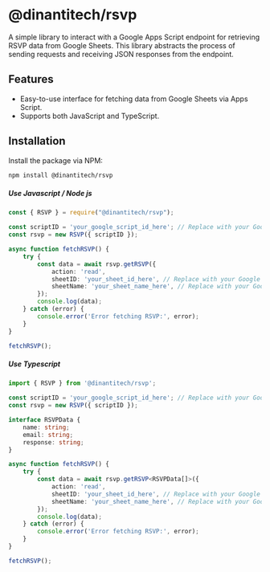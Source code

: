 # @dinantitech/rsvp

A simple library to interact with a Google Apps Script endpoint for retrieving RSVP data from Google Sheets. This library abstracts the process of sending requests and receiving JSON responses from the endpoint.

## Features

- Easy-to-use interface for fetching data from Google Sheets via Apps Script.
- Supports both JavaScript and TypeScript.

## Installation

Install the package via NPM:

```bash
npm install @dinantitech/rsvp
```

##### Use Javascript / Node js
```Typescript
const { RSVP } = require("@dinantitech/rsvp");

const scriptID = 'your_google_script_id_here'; // Replace with your Google Apps Script ID
const rsvp = new RSVP({ scriptID });

async function fetchRSVP() {
    try {
        const data = await rsvp.getRSVP({
            action: 'read',
            sheetID: 'your_sheet_id_here', // Replace with your Google Sheet ID
            sheetName: 'your_sheet_name_here', // Replace with your Google Sheet name
        });
        console.log(data);
    } catch (error) {
        console.error('Error fetching RSVP:', error);
    }
}

fetchRSVP();
```

##### Use Typescript
```Typescript
import { RSVP } from '@dinantitech/rsvp';

const scriptID = 'your_google_script_id_here'; // Replace with your Google Apps Script ID
const rsvp = new RSVP({ scriptID });

interface RSVPData {
    name: string;
    email: string;
    response: string;
}

async function fetchRSVP() {
    try {
        const data = await rsvp.getRSVP<RSVPData[]>({
            action: 'read',
            sheetID: 'your_sheet_id_here', // Replace with your Google Sheet ID
            sheetName: 'your_sheet_name_here', // Replace with your Google Sheet name
        });
        console.log(data);
    } catch (error) {
        console.error('Error fetching RSVP:', error);
    }
}

fetchRSVP();
```